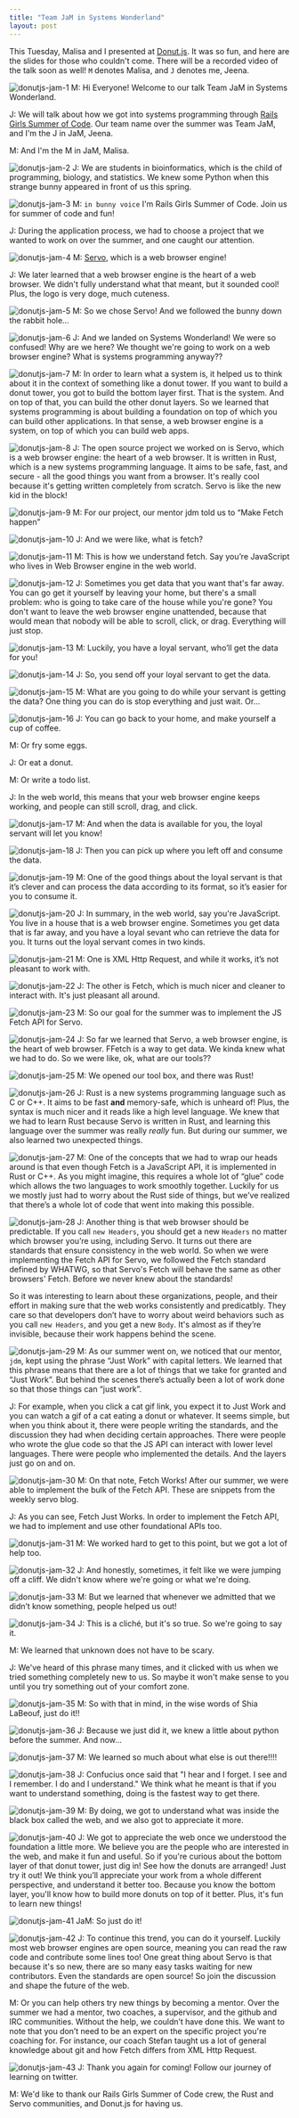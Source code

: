 ```yaml
---
title: "Team JaM in Systems Wonderland"
layout: post
---
```

This Tuesday, Malisa and I presented at [Donut.js](http://donutjs.club/). It was so fun, and here are the slides for those who couldn't come. There will be a recorded video of the talk soon as well! `M` denotes Malisa, and `J` denotes me, Jeena.

![donutjs-jam-1](/assets/jam-slides/1.png)
M: Hi Everyone! Welcome to our talk Team JaM in Systems Wonderland.

J: We will talk about how we got into systems programming through [Rails Girls Summer of Code](http://railsgirlssummerofcode.org/). Our team name over the summer was Team JaM, and I'm the J in JaM, Jeena.

M: And I'm the M in JaM, Malisa.

![donutjs-jam-2](/assets/jam-slides/2.gif)
J: We are students in bioinformatics, which is the child of programming, biology, and statistics. We knew some Python when this strange bunny appeared in front of us this spring.

![donutjs-jam-3](/assets/jam-slides/3.png)
M: `in bunny voice` I'm Rails Girls Summer of Code. Join us for summer of code and fun!

J: During the application process, we had to choose a project that we wanted to work on over the summer, and one caught our attention.

![donutjs-jam-4](/assets/jam-slides/4.png)
M: [Servo](https://servo.org/), which is a web browser engine!

J: We later learned that a web browser engine is the heart of a web browser. We didn't fully understand what that meant, but it sounded cool! Plus, the logo is very doge, much cuteness.

![donutjs-jam-5](/assets/jam-slides/5.gif)
M: So we chose Servo! And we followed the bunny down the rabbit hole…

![donutjs-jam-6](/assets/jam-slides/6.gif)
J: And we landed on Systems Wonderland! We were so confused! Why are we here? We thought we're going to work on a web browser engine? What is systems programming anyway??

![donutjs-jam-7](/assets/jam-slides/7.png)
M: In order to learn what a system is, it helped us to think about it in the context of something like a donut tower. If you want to build a donut tower, you got to build the bottom layer first. That is the system. And on top of that, you can build the other donut layers. So we learned that systems programming is about building a foundation on top of which you can build other applications. In that sense, a web browser engine is a system, on top of which you can build web apps.

![donutjs-jam-8](/assets/jam-slides/8.png)
J: The open source project we worked on is Servo, which is a web browser engine: the heart of a web browser. It is written in Rust, which is a new systems programming language. It aims to be safe, fast, and secure - all the good things you want from a browser. It's really cool because it's getting written completely from scratch. Servo is like the new kid in the block!

![donutjs-jam-9](/assets/jam-slides/9.png)
M: For our project, our mentor jdm told us to “Make Fetch happen”

![donutjs-jam-10](/assets/jam-slides/10.png)
J: And we were like, what is fetch?

![donutjs-jam-11](/assets/jam-slides/11.png)
M: This is how we understand fetch. Say you’re JavaScript who lives in Web Browser engine in the web world.

![donutjs-jam-12](/assets/jam-slides/12.png)
J: Sometimes you get data that you want that's far away. You can go get it yourself by leaving your home, but there's a small problem: who is going to take care of the house while you're gone? You don't want to leave the web browser engine unattended, because that would mean that nobody will be able to scroll, click, or drag. Everything will just stop.

![donutjs-jam-13](/assets/jam-slides/13.png)
M: Luckily, you have a loyal servant, who’ll get the data for you!

![donutjs-jam-14](/assets/jam-slides/14.png)
J: So, you send off your loyal servant to get the data.

![donutjs-jam-15](/assets/jam-slides/15.png)
M: What are you going to do while your servant is getting the data? One thing you can do is stop everything and just wait. Or...

![donutjs-jam-16](/assets/jam-slides/16.gif)
J: You can go back to your home, and make yourself a cup of coffee.

M: Or fry some eggs.

J: Or eat a donut.

M: Or write a todo list.

J: In the web world, this means that your web browser engine keeps working, and people can still scroll, drag, and click.

![donutjs-jam-17](/assets/jam-slides/17.png)
M: And when the data is available for you, the loyal servant will let you know!

![donutjs-jam-18](/assets/jam-slides/18.png)
J: Then you can pick up where you left off and consume the data.

![donutjs-jam-19](/assets/jam-slides/19.png)
M: One of the good things about the loyal servant is that it’s clever and can process the data according to its format, so it’s easier for you to consume it.

![donutjs-jam-20](/assets/jam-slides/20.png)
J: In summary, in the web world, say you're JavaScript. You live in a house that is a web browser engine. Sometimes you get data that is far away, and you have a loyal sevant who can retrieve the data for you. It turns out the loyal servant comes in two kinds.

![donutjs-jam-21](/assets/jam-slides/21.png)
M: One is XML Http Request, and while it works, it’s not pleasant to work with.

![donutjs-jam-22](/assets/jam-slides/22.png)
J: The other is Fetch, which is much nicer and cleaner to interact with. It's just pleasant all around.

![donutjs-jam-23](/assets/jam-slides/23.png)
M: So our goal for the summer was to implement the JS Fetch API for Servo.

![donutjs-jam-24](/assets/jam-slides/24.png)
J: So far we learned that Servo, a web browser engine, is the heart of web browser. FFetch is a way to get data. We kinda knew what we had to do. So we were like, ok, what are our tools??

![donutjs-jam-25](/assets/jam-slides/25.png)
M: We opened our tool box, and there was Rust!

![donutjs-jam-26](/assets/jam-slides/26.png)
J: Rust is a new systems programming language such as C or C++. It aims to be fast **and** memory-safe, which is unheard of! Plus, the syntax is much nicer and it reads like a high level language. We knew that we had to learn Rust because Servo is written in Rust, and learning this language over the summer was really *really* fun. But during our summer, we also learned two unexpected things.

![donutjs-jam-27](/assets/jam-slides/27.png)
M: One of the concepts that we had to wrap our heads around is that even though Fetch is a JavaScript API, it is implemented in Rust or C++. As you might imagine, this requires a whole lot of “glue” code which allows the two languages to work smoothly together. Luckily for us we mostly just had to worry about the Rust side of things, but we’ve realized that there’s a whole lot of code that went into making this possible.

![donutjs-jam-28](/assets/jam-slides/28.png)
J: Another thing is that web browser should be predictable. If you call `new Headers`, you should get a new `Headers` no matter which browser you’re using, including Servo. It turns out there are standards that ensure consistency in the web world. So when we were implementing the Fetch API for Servo, we followed the Fetch standard defined by WHATWG, so that Servo's Fetch will behave the same as other browsers' Fetch. Before we never knew about the standards!

So it was interesting to learn about these organizations, people, and their effort in making sure that the web works consistently and predicatbly. They care so that developers don’t have to worry about weird behaviors such as you call `new Headers`, and you get a new `Body`. It's almost as if they’re invisible, because their work happens behind the scene.

![donutjs-jam-29](/assets/jam-slides/29.png)
M: As our summer went on, we noticed that our mentor, `jdm`, kept using the phrase “Just Work” with capital letters. We learned that this phrase means that there are a lot of things that we take for granted and “Just Work”. But behind the scenes there’s actually been a lot of work done so that those things can “just work”.

J: For example, when you click a cat gif link, you expect it to Just Work and you can watch a gif of a cat eating a donut or whatever. It seems simple, but when you think about it, there were people writing the standards, and the discussion they had when deciding certain approaches. There were people who wrote the glue code so that the JS API can interact with lower level languages. There were people who implemented the details. And the layers just go on and on.

![donutjs-jam-30](/assets/jam-slides/30.png)
M: On that note, Fetch Works! After our summer, we were able to implement the bulk of the Fetch API. These are snippets from the weekly servo blog.

J: As you can see, Fetch Just Works. In order to implement the Fetch API, we had to implement and use other foundational APIs too.

![donutjs-jam-31](/assets/jam-slides/31.png)
M: We worked hard to get to this point, but we got a lot of help too.

![donutjs-jam-32](/assets/jam-slides/32.png)
J: And honestly, sometimes, it felt like we were jumping off a cliff. We didn't know where we're going or what we're doing.

![donutjs-jam-33](/assets/jam-slides/33.gif)
M: But we learned that whenever we admitted that we didn’t know something, people helped us out!

![donutjs-jam-34](/assets/jam-slides/34.png)
J: This is a cliché, but it's so true. So we're going to say it.

M: We learned that unknown does not have to be scary.

J: We've heard of this phrase many times, and it clicked with us when we tried something completely new to us. So maybe it won't make sense to you until you try something out of your comfort zone.

![donutjs-jam-35](/assets/jam-slides/35.png)
M: So with that in mind, in the wise words of Shia LaBeouf, just do it!!

![donutjs-jam-36](/assets/jam-slides/36.png)
J: Because we just did it, we knew a little about python before the summer. And now...

![donutjs-jam-37](/assets/jam-slides/37.png)
M: We learned so much about what else is out there!!!!

![donutjs-jam-38](/assets/jam-slides/38.png)
J: Confucius once said that "I hear and I forget. I see and I remember. I do and I understand." We think what he meant is that if you want to understand something, doing is the fastest way to get there.

![donutjs-jam-39](/assets/jam-slides/39.png)
M: By doing, we got to understand what was inside the black box called the web, and we also got to appreciate it more.

![donutjs-jam-40](/assets/jam-slides/40.gif)
J: We got to appreciate the web once we understood the foundation a little more. We believe you are the people who are interested in the web, and make it fun and useful. So if you're curious about the bottom layer of that donut tower, just dig in! See how the donuts are arranged! Just try it out! We think you’ll appreciate your work from a whole different perspective, and understand it better too. Because you know the bottom layer, you'll know how to build more donuts on top of it better. Plus, it's fun to learn new things!

![donutjs-jam-41](/assets/jam-slides/41.png)
JaM: So just do it!

![donutjs-jam-42](/assets/jam-slides/42.png)
J: To continue this trend, you can do it yourself. Luckily most web browser engines are open source, meaning you can read the raw code and contribute some lines too! One great thing about Servo is that because it's so new, there are so many easy tasks waiting for new contributors. Even the standards are open source! So join the discussion and shape the future of the web.

M: Or you can help others try new things by becoming a mentor. Over the summer we had a mentor, two coaches, a supervisor, and the github and IRC communities. Without the help, we couldn’t have done this. We want to note that you don’t need to be an expert on the specific project you're coaching for. For instance, our coach Stefan taught us a lot of general knowledge about git and how Fetch differs from XML Http Request.

![donutjs-jam-43](/assets/jam-slides/43.png)
J: Thank you again for coming! Follow our journey of learning on twitter.

M: We'd like to thank our Rails Girls Summer of Code crew, the Rust and Servo communities, and Donut.js for having us.
